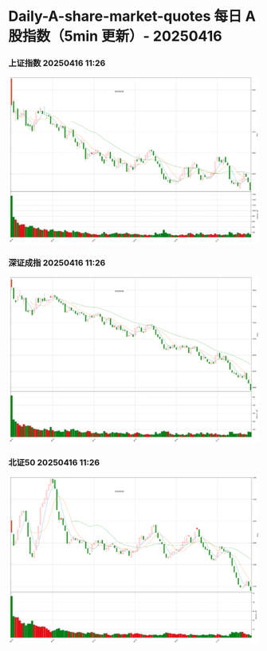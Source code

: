 
# Daily-A-share-market-quotes 每日 A 股指数（5min 更新）- 20250416

### 上证指数 20250416 11:26
![](./fig/2025/4/20250416-sh000001.png)

### 深证成指 20250416 11:26
![](./fig/2025/4/20250416-sz399001.png)

### 北证50 20250416 11:26
![](./fig/2025/4/20250416-bj899050.png)
